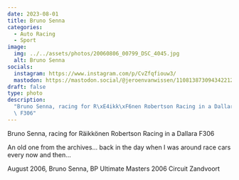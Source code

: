```yaml
---
date: 2023-08-01
title: Bruno Senna
categories:
  - Auto Racing
  - Sport
image:
  img: ../../assets/photos/20060806_00799_DSC_4045.jpg
  alt: Bruno Senna
socials:
  instagram: https://www.instagram.com/p/CvZfqfiouw3/
  mastodon: https://mastodon.social/@jeroenvanwissen/110813873094342212
draft: false
type: photo
description:
  "Bruno Senna, racing for R\xE4ikk\xF6nen Robertson Racing in a Dallara\
  \ F306"
---
```


Bruno Senna, racing for Räikkönen Robertson Racing in a Dallara F306

An old one from the archives... back in the day when I was around race cars every now and then...

August 2006, Bruno Senna, BP Ultimate Masters 2006 Circuit Zandvoort
